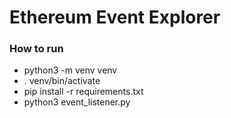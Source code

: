# Ethereum Event Explorer

### How to run
- python3 -m venv venv
- . venv/bin/activate
- pip install -r requirements.txt
- python3 event_listener.py

